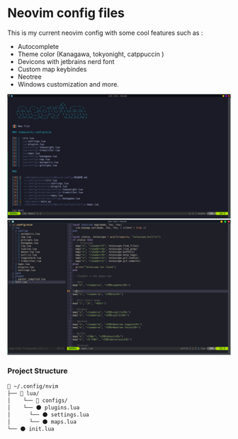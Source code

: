 # Neovim config files
This is my current neovim config with some cool features such as :
 - Autocomplete
 - Theme color (Kanagawa, tokyonight, catppuccin )
 - Devicons with jetbrains nerd font
 - Custom map keybindes 
 - Neotree
 - Windows customization and more.


![Image Alt Text](https://github.com/Aliiiiii404/Neovim-config/blob/main/images/neovim-alpha.png)
![Image Alt Text](https://github.com/Aliiiiii404/Neovim-config/blob/main/images/neovim-screen.png)

### Project Structure
```plaintext
📂 ~/.config/nvim
├── 📂 lua/
│	 └── 📂 configs/
│    └── 🌑 plugins.lua   
│	   └── 🌑 settings.lua
│	   └── 🌑 maps.lua
└── 🌑 init.lua
```
